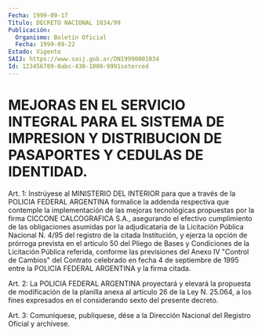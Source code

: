 ```yaml
---
Fecha: 1999-09-17
Título: DECRETO NACIONAL 1034/99
Publicación:
  Organismo: Boletín Oficial
  Fecha: 1999-09-22
Estado: Vigente
SAIJ: https://www.saij.gob.ar/DN19990001034
Id: 123456789-0abc-430-1000-9991soterced
---
```

# MEJORAS EN EL SERVICIO INTEGRAL PARA EL SISTEMA DE  IMPRESION Y DISTRIBUCION DE PASAPORTES Y CEDULAS DE IDENTIDAD.

<a id="1"></a>
Art. 1: Instrúyese al MINISTERIO DEL INTERIOR para que a través de la POLICIA FEDERAL ARGENTINA formalice la addenda respectiva que contemple la implementación de las mejoras tecnológicas propuestas por la firma CICCONE CALCOGRAFICA S.A., asegurando el efectivo cumplimiento de las obligaciones asumidas por la adjudicataria de la Licitación Pública Nacional N. 4/95 del registro de la citada Institución, y ejerza la opción de prórroga prevista en el artículo 50 del Pliego de Bases y Condiciones de la Licitación Pública referida, conforme las previsiones del Anexo IV "Control de Cambios" del Contrato celebrado en fecha 4 de septiembre de 1995 entre la POLICIA FEDERAL ARGENTINA y la firma citada.

<a id="2"></a>
Art. 2: La POLICIA FEDERAL ARGENTINA proyectará y elevará la propuesta de modificación de la planilla anexa al artículo 26 de la Ley N. 25.064, a los fines expresados en el considerando sexto del presente decreto.

<a id="3"></a>
Art. 3: Comuníquese, publíquese, dése a la Dirección Nacional del Registro Oficial y archívese.